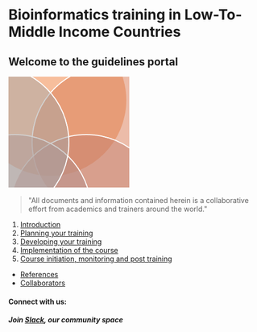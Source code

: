 # Bioinformatics training in Low-To-Middle Income Countries

## Welcome to the guidelines portal

![](images/guidelines.png)

> "All documents and information contained herein is a collaborative effort from academics and trainers around the world."  


1. [Introduction](https://github.com/bioinfo-training/guidelines/blob/main/Introduction.md)
2. [Planning your training](https://github.com/bioinfo-training/guidelines/blob/main/Planning_your_training.md)
3. [Developing your training](https://github.com/bioinfo-training/guidelines/blob/main/Developing_your_training.md)
4. [Implementation of the course](https://github.com/bioinfo-training/guidelines/blob/main/Implementation_of_the_course.md)
5. [Course initiation, monitoring and post training](https://github.com/bioinfo-training/guidelines/blob/main/Course_initiation_monitoring_and_post_training.md)

* [References](https://github.com/bioinfo-training/guidelines/blob/main/References.md)
* [Collaborators](https://github.com/bioinfo-training/guidelines/blob/main/our-team.md)




#### Connect with us:

##### Join [Slack](https://bioinfolmics.slack.com/), our community space <a id="welcome-to-slack"></a>
